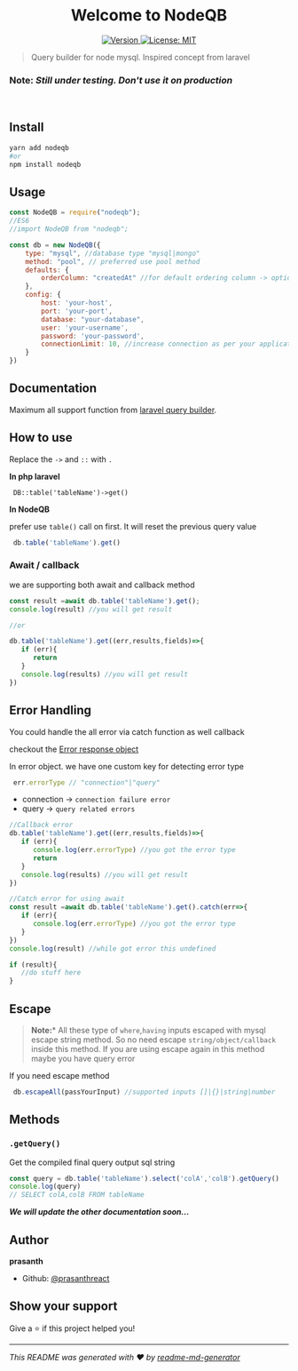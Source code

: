 <h1 align="center" style="margin-top:50px">Welcome to NodeQB </h1>
<p align="center" >
  <a href="https://www.npmjs.com/package/nodeqb" target="_blank">
    <img alt="Version" src="https://img.shields.io/npm/v/nodeqb.svg">
  </a>
  <a href="#" target="_blank">
    <img alt="License: MIT" src="https://img.shields.io/badge/License-MIT-yellow.svg" />
  </a>
</p>

> Query builder for node mysql. Inspired concept from laravel

### Note: ***Still under testing. Don't use it on production***

<br/>

## Install

```sh
yarn add nodeqb
#or
npm install nodeqb
```


## Usage

```javascript
const NodeQB = require("nodeqb");
//ES6
//import NodeQB from "nodeqb";

const db = new NodeQB({
    type: "mysql", //database type "mysql|mongo" 
    method: "pool", // preferred use pool method
    defaults: {
        orderColumn: "createdAt" //for default ordering column -> optional
    },
    config: {
        host: 'your-host',
        port: 'your-port',
        database: "your-database",
        user: 'your-username',
        password: 'your-password',
        connectionLimit: 10, //increase connection as per your application
    }
})

```

## Documentation

Maximum all support function from [laravel query builder](https://laravel.com/docs/8.x/queries). 

## How to use 

Replace the `->` and `::` with `.`

**In php laravel** 
```phpt
 DB::table('tableName')->get()
```

**In NodeQB** 

prefer use `table()` call on first. It will reset the previous query value

```javascript
 db.table('tableName').get()
```

### Await / callback
we are supporting both await and callback method
```javascript
const result =await db.table('tableName').get();
console.log(result) //you will get result 

//or

db.table('tableName').get((err,results,fields)=>{
   if (err){
      return
   }
   console.log(results) //you will get result
})
```

## Error Handling
You could handle the all error via catch function as well callback

checkout the [Error response object](https://www.npmjs.com/package/mysql#error-handling)

In error object. we have one custom key for detecting error type
```javascript
 err.errorType // "connection"|"query" 
```
* connection -> `connection failure error`
* query      -> `query related errors`

```javascript
//Callback error
db.table('tableName').get((err,results,fields)=>{
   if (err){  
      console.log(err.errorType) //you got the error type
      return
   }
   console.log(results) //you will get result
})

//Catch error for using await
const result =await db.table('tableName').get().catch(err=>{
   if (err){
      console.log(err.errorType) //you got the error type
   }
})
console.log(result) //while got error this undefined

if (result){
   //do stuff here
}
```

## Escape 

>**Note:*** 
All these type of `where`,`having` inputs escaped with mysql escape string method. So no need escape `string/object/callback` inside this method. 
> If you are using escape again in this method maybe you have query error

If you need escape method
```javascript
 db.escapeAll(passYourInput) //supported inputs []|{}|string|number
```



## Methods

### **`.getQuery()`**

Get the compiled final query output sql string
```javascript
const query = db.table('tableName').select('colA','colB').getQuery()
console.log(query) 
// SELECT colA,colB FROM tableName
```


***We will update the other documentation soon...***

## Author

 **prasanth**

* Github: [@prasanthreact](https://github.com/prasanthreact)

## Show your support

Give a ⭐️ if this project helped you!

***
_This README was generated with ❤️ by [readme-md-generator](https://github.com/kefranabg/readme-md-generator)_
